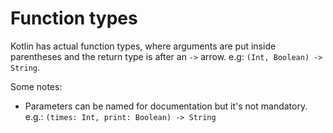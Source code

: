 # Function types
Kotlin has actual function types, where arguments are put inside parentheses and the return type is after an `->` arrow. e.g: `(Int, Boolean) -> String`.

Some notes:

* Parameters can be named for documentation but it's not mandatory. e.g.: `(times: Int, print: Boolean) -> String`
